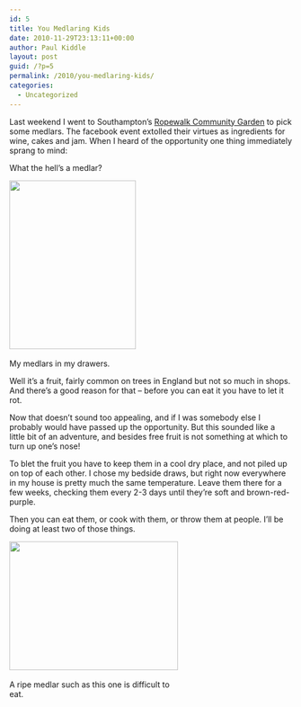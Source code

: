 ```yaml
---
id: 5
title: You Medlaring Kids
date: 2010-11-29T23:13:11+00:00
author: Paul Kiddle
layout: post
guid: /?p=5
permalink: /2010/you-medlaring-kids/
categories:
  - Uncategorized
---
```

Last weekend I went to Southampton&#8217;s [Ropewalk Community Garden](http://maps.google.co.uk/maps/place?cid=3275450636014076414 "Ropewalk on Google Maps") to pick some medlars. The facebook event extolled their virtues as ingredients for wine, cakes and jam. When I heard of the opportunity one thing immediately sprang to mind:

What the hell&#8217;s a medlar?

<div id="attachment_8" class="wp-caption alignright" style="width: 225px">
  <a href="/wp-content/uploads/2010/11/medlars-in-drawers.jpg"><img class="size-medium wp-image-8" title="medlars in drawers" src="/wp-content/uploads/2010/11/medlars-in-drawers-225x300.jpg" alt="" width="225" height="300" srcset="/wp-content/uploads/2010/11/medlars-in-drawers-225x300.jpg 225w, /wp-content/uploads/2010/11/medlars-in-drawers.jpg 300w" sizes="(max-width: 225px) 100vw, 225px" /></a>
  
  <p class="wp-caption-text">
    My medlars in my drawers.
  </p>
</div>

Well it&#8217;s a fruit, fairly common on trees in England but not so much in shops. And there&#8217;s a good reason for that &#8211; before you can eat it you have to let it rot.

Now that doesn&#8217;t sound too appealing, and if I was somebody else I probably would have passed up the opportunity. But this sounded like a little bit of an adventure, and besides free fruit is not something at which to turn up one&#8217;s nose!

To blet the fruit you have to keep them in a cool dry place, and not piled up on top of each other. I chose my bedside draws, but right now everywhere in my house is pretty much the same temperature. Leave them there for a few weeks, checking them every 2-3 days until they&#8217;re soft and brown-red-purple.

Then you can eat them, or cook with them, or throw them at people. I&#8217;ll be doing at least two of those things.

<div id="attachment_11" class="wp-caption aligncenter" style="width: 300px">
  <a href="/wp-content/uploads/2010/11/random-1.png"><img class="size-medium wp-image-11" title="ripe medlar" src="/wp-content/uploads/2010/11/random-1-300x229.png" alt="" width="300" height="229" srcset="/wp-content/uploads/2010/11/random-1-300x229.png 300w, /wp-content/uploads/2010/11/random-1.png 400w" sizes="(max-width: 300px) 100vw, 300px" /></a>
  
  <p class="wp-caption-text">
    A ripe medlar such as this one is difficult to eat.
  </p>
</div>